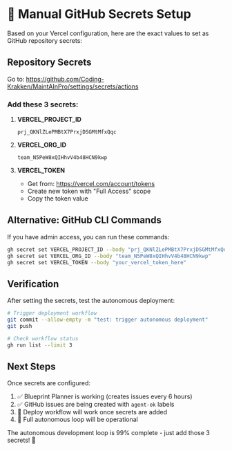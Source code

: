# 🔑 Manual GitHub Secrets Setup

Based on your Vercel configuration, here are the exact values to set as GitHub repository secrets:

## Repository Secrets

Go to: https://github.com/Coding-Krakken/MaintAInPro/settings/secrets/actions

### Add these 3 secrets:

1. **VERCEL_PROJECT_ID**
   ```
   prj_QKNlZLePMBtX7PrxjDSGMtMfxQqc
   ```

2. **VERCEL_ORG_ID**
   ```
   team_N5PeW8xQIHhvV4b48HCN9kwp
   ```

3. **VERCEL_TOKEN**
   - Get from: https://vercel.com/account/tokens
   - Create new token with "Full Access" scope
   - Copy the token value

## Alternative: GitHub CLI Commands

If you have admin access, you can run these commands:

```bash
gh secret set VERCEL_PROJECT_ID --body "prj_QKNlZLePMBtX7PrxjDSGMtMfxQqc"
gh secret set VERCEL_ORG_ID --body "team_N5PeW8xQIHhvV4b48HCN9kwp"
gh secret set VERCEL_TOKEN --body "your_vercel_token_here"
```

## Verification

After setting the secrets, test the autonomous deployment:

```bash
# Trigger deployment workflow
git commit --allow-empty -m "test: trigger autonomous deployment"
git push

# Check workflow status
gh run list --limit 3
```

## Next Steps

Once secrets are configured:
1. ✅ Blueprint Planner is working (creates issues every 6 hours)
2. ✅ GitHub issues are being created with `agent-ok` labels
3. 🔄 Deploy workflow will work once secrets are added
4. 🚀 Full autonomous loop will be operational

The autonomous development loop is 99% complete - just add those 3 secrets! 🎯
